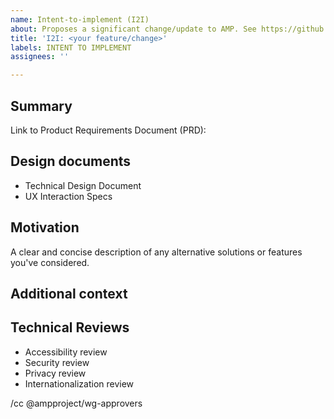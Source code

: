 ```yaml
---
name: Intent-to-implement (I2I)
about: Proposes a significant change/update to AMP. See https://github.com/ampproject/amphtml/blob/master/CONTRIBUTING.md.
title: 'I2I: <your feature/change>'
labels: INTENT TO IMPLEMENT
assignees: ''

---
```


<!--
Replace/remove all of the text in brackets, including this text.

See https://github.com/ampproject/amphtml/blob/master/CONTRIBUTING.md for help determining if you need to file an I2I for your change/fix, instructions on filling out this I2I template and how to get help if you have questions. Note that If you are implementing a minor change/fix, you likely do not need to file this I2I.

If you haven't already done so, sign the Contributor License Agreement (CLA) as soon as possible to avoid delays merging your code. A signed CLA is not necessary to submit this I2I or to send a pull request, but it will be needed before your code can be merged. See https://github.com/ampproject/amphtml/blob/master/contributing/contributing-code.md#contributor-license-agreement for more information on CLAs.
-->

## Summary
<!--
Provide a brief description of the feature/change you are planning on implementing.
-->
Link to Product Requirements Document (PRD): 
<!--
Add a link to the Product Requirements Document (PRD) (make sure it is accessible by anyone) here.
A PRD is a document that highlights all the requirements for a product. It highglights what needs the component is trying to solve, the API it should offer and other details relevant to getting the implementation right. See here for an example: bit.ly/amp-autocomplete-prd
-->

## Design documents
<!--
Provide a link to your design documents once you have them. You do not need a design document to file this I2I.
A technical design document highlights the different design considerations being considered when designing a new AMP component or feature. An example is as follows: bit.ly/amp-carousel-dd
UX Interaction Specs map out the different variants and states of an AMP component. It also maps the users flow through the different stages of a component. See here for an example: bit.ly/amp-autocomplete-ux
-->
- Technical Design Document
- UX Interaction Specs

## Motivation
<!--
Explain why AMP needs this change. It may be useful to describe what AMP developers/users are forced to do without it. When possible, include links to back up your claims.
-->

A clear and concise description of any alternative solutions or features you've considered.

## Additional context
<!--
Add any other information that may help people understand your I2I.
-->

## Technical Reviews
<!--
This sections links to the relevant reviews that the launch of this change is gated on. 
These documents should highlight the important considerations that you are taking in each of these spheres. For e.g in an Internationalization Review you should discuss the need to translate all strings that are being used by the component. 
If one of these reviews is not needed, please state the reasoning here.
If linking to documents please make sure that they are accessible by anyone.
//TODO: (nainar) Link to example reviews. 
-->
- Accessibility review
- Security review
- Privacy review
- Internationalization review

<!--
Add anyone to this cc line that you want to notify about this I2I, including a reviewer once you have found one. See https://github.com/ampproject/amphtml/blob/master/CONTRIBUTING.md for help in finding a reviewer.
-->
/cc @ampproject/wg-approvers
